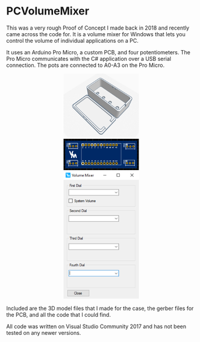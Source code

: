 # PCVolumeMixer

This was a very rough Proof of Concept I made back in 2018 and recently came across the code for. It is a volume mixer for Windows that lets you control the volume of individual applications on a PC.

It uses an Arduino Pro Micro, a custom PCB, and four potentiometers. The Pro Micro communicates with the C# application over a USB serial connection.
The pots are connected to A0-A3 on the Pro Micro.

<p align="center">
<img alt="3D Printed Case" src="https://github.com/blaketilghman/PCVolumeMixer/blob/master/images/Case.PNG?raw=true" width="200"></br>
<img alt="Custom PCB" src="https://github.com/blaketilghman/PCVolumeMixer/blob/master/images/PCB.PNG?raw=true" width="200"></br>
<img alt="Screenshot" src="https://github.com/blaketilghman/PCVolumeMixer/blob/master/images/Capture.PNG?raw=true" width="200"></br>
</p>

Included are the 3D model files that I made for the case, the gerber files for the PCB, and all the code that I could find.

All code was written on Visual Studio Community 2017 and has not been tested on any newer versions.
